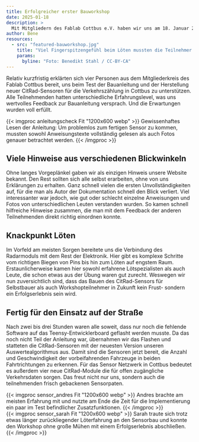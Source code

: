 ```yaml
---
title: Erfolgreicher erster Bauworkshop
date: 2025-01-18
description: >
  Mit Mitgliedern des Fablab Cottbus e.V. haben wir uns am 18. Januar 2025 einen Nachmittag Zeit genommen und vier neue CitRad-Sensoren für das Sammeln von offenen Verkehrsdaten gebaut. Dabei konnten wir unsere Bauanleitung auf Schwächen prüfen und vier neue Sensoren für die datenschutzkonforme Verkehrszählung zum Einsatz bringen.  
author: Bene
resources:
  - src: "featured-bauworkshop.jpg"
    title: "Viel Fingerspitzengefühl beim Löten mussten die Teilnehmer des ersten Bauworkshops mitbringen"
    params:
      byline: "Foto: Benedikt Stahl / CC-BY-CA"
---
```

Relativ kurzfristig erklärten sich vier Personen aus dem Mitgliederkreis des Fablab Cottbus bereit, uns beim Test der Bauanleitung und der Herstellung neuer CitRad-Sensoren für die Verkehrszählung in Cottbus zu unterstützen. Alle Teilnehmenden hatten unterschiedliche Erfahrungslevel, was uns wertvolles Feedback zur Bauanleitung versprach. Und die Erwartungen wurden voll erfüllt.  

{{< imgproc anleitungscheck Fit "1200x600 webp" >}}
Gewissenhaftes Lesen der Anleitung: Um problemlos zum fertigen Sensor zu kommen, mussten sowohl Anweisungstexte vollständig gelesen als auch Fotos genauer betrachtet werden. 
{{< /imgproc >}}

## Viele Hinweise aus verschiedenen Blickwinkeln

Ohne langes Vorgeplänkel gaben wir als einzigen Hinweis unsere Website bekannt. Den Rest sollten sich alle selbst erarbeiten, ohne von uns Erklärungen zu erhalten. Ganz schnell vielen die ersten Unvollständigkeiten auf, für die man als Autor der Dokumentation schnell den Blick verliert. Viel interessanter war jedoch, wie gut oder schlecht einzelne Anweisungen und Fotos von unterschiedlichen Leuten verstanden wurden. So kamen schnell hilfreiche Hinweise zusammen, die man mit dem Feedback der anderen Teilnehmenden direkt richtig einordnen konnte.

## Knackpunkt Löten
Im Vorfeld am meisten Sorgen bereitete uns die Verbindung des Radarmoduls mit dem Rest der Elektronik. Hier gibt es komplexe Schritte vom richtigen Biegen von Pins bis hin zum Löten auf engstem Raum. Erstaunlicherweise kamen hier sowohl erfahrene Lötspezialisten als auch Leute, die schon etwas aus der Übung waren gut zurecht. Weswegen wir nun zuversichtlich sind, dass das Bauen des CitRad-Sensors für Selbstbauer als auch Workshopteilnehmer in Zukunft kein Frust- sondern ein Erfolgserlebnis sein wird.  

## Fertig für den Einsatz auf der Straße
Nach zwei bis drei Stunden waren alle soweit, dass nur noch die fehlende Software auf das Teensy-Entwicklerboard geflasht werden musste. Da das noch nicht Teil der Anleitung war, übernahmen wir das Flashen und statteten die CitRad-Sensoren mit der neuesten Version unseren Auswertealgorithmus aus. Damit sind die Sensoren jetzt bereit, die Anzahl und Geschwindigkeit der vorbeifahrenden Fahrzeuge in beiden Fahrtrichtungen zu erkennen. Für das Sensor Netzwerk in Cottbus bedeutet es außerdem vier neue CitRad-Module die für offen zugängliche Verkehrsdaten sorgen. Das freut nicht nur uns, sondern auch die teilnehmenden frisch gebackenen Sensorpaten.

<div class="row">
<div class="col-md-6">
{{< imgproc sensor_andres Fit "1200x600 webp" >}}
Andres brachte am meisten Erfahrung mit und nutzte am Ende die Zeit für die Implementierung ein paar im Test befindlicher Zusatzfunktionen. 
{{< /imgproc >}}
</div>
<div class="col-md-6">
{{< imgproc sensor_sarah Fit "1200x600 webp" >}}
Sarah traute sich trotz etwas länger zurückliegender Löterfahrung an den Sensorbau und konnte den Workshop ohne große Mühen mit einem Erfolgserlebnis abschließen. 
{{< /imgproc >}}
</div>
</div>
